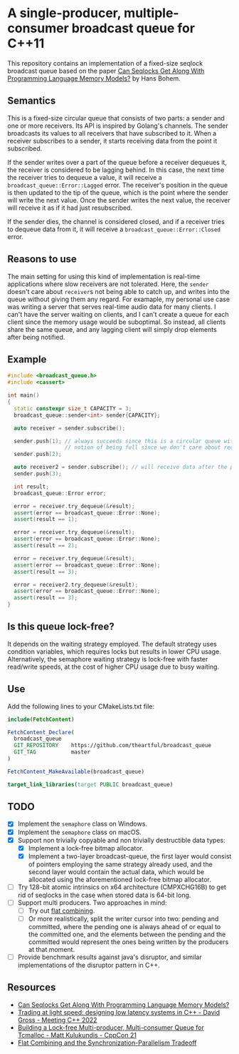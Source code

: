 # A single-producer, multiple-consumer broadcast queue for C++11

This repository contains an implementation of a fixed-size seqlock broadcast queue
based on the paper [Can Seqlocks Get Along With Programming Language Memory Models?][1]
by Hans Bohem.

## Semantics

This is a fixed-size circular queue that consists of two parts: a sender and
one or more receivers. Its API is inspired by Golang's channels. The sender
broadcasts its values to all receivers that have subscribed to it. When a receiver
subscribes to a sender, it starts receiving data from the point it subscribed.

If the sender writes over a part of the queue before a receiver dequeues it,
the receiver is considered to be lagging behind. In this case, the next time
the receiver tries to dequeue a value, it will receive a `broadcast_queue::Error::Lagged`
error. The receiver's position in the queue is then updated to the tip of the queue,
which is the point where the sender will write the next value. Once the sender
writes the next value, the receiver will receive it as if it had just resubscribed.

If the sender dies, the channel is considered closed, and if a receiver tries
to dequeue data from it, it will receive a `broadcast_queue::Error::Closed` error.

## Reasons to use

The main setting for using this kind of implementation is real-time applications
where slow receivers are not tolerated. Here, the `sender` doesn't care about
`receiver`s not being able to catch up, and writes into the queue without giving
them any regard. For examaple, my personal use case was writing a server that
serves real-time audio data for many clients. I can't have the server waiting
on clients, and I can't create a queue for each client since the memory usage
would be suboptimal. So instead, all clients share the same queue, and any lagging
client will simply drop elements after being notified.

## Example

``` C++
#include <broadcast_queue.h>
#include <cassert>

int main()
{
  static constexpr size_t CAPACITY = 3;
  broadcast_queue::sender<int> sender{CAPACITY};

  auto receiver = sender.subscribe();

  sender.push(1); // always succeeds since this is a circular queue without any
                  // notion of being full since we don't care about receivers!
  sender.push(2);

  auto receiver2 = sender.subscribe(); // will receive data after the point of subscription
  sender.push(3);

  int result;
  broadcast_queue::Error error;

  error = receiver.try_dequeue(&result);
  assert(error == broadcast_queue::Error::None);
  assert(result == 1);

  error = receiver.try_dequeue(&result);
  assert(error == broadcast_queue::Error::None);
  assert(result == 2);

  error = receiver.try_dequeue(&result);
  assert(error == broadcast_queue::Error::None);
  assert(result == 3);

  error = receiver2.try_dequeue(&result);
  assert(error == broadcast_queue::Error::None);
  assert(result == 3);
}
```

## Is this queue lock-free?

It depends on the waiting strategy employed. The default strategy uses condition
variables, which requires locks but results in lower CPU usage. Alternatively,
the semaphore waiting strategy is lock-free with faster read/write speeds, at the
cost of higher CPU usage due to busy waiting.

## Use

Add the following lines to your CMakeLists.txt file:
```cmake
include(FetchContent)

FetchContent_Declare(
  broadcast_queue
  GIT_REPOSITORY    https://github.com/theartful/broadcast_queue
  GIT_TAG           master
)

FetchContent_MakeAvailable(broadcast_queue)

target_link_libraries(target PUBLIC broadcast_queue)
```

## TODO

- [x] Implement the `semaphore` class on Windows.
- [x] Implement the `semaphore` class on macOS.
- [x] Support non trivially copyable and non trivially destructible data types:
    - [x] Implement a lock-free bitmap allocator.
    - [x] Implement a two-layer broadcast-queue, the first layer would consist
    of pointers employing the same strategy already used, and the second layer
    would contain the actual data, which would be allocated using the
    aforementioned lock-free bitmap allocator.
- [ ] Try 128-bit atomic intrinsics on x64 architecture (CMPXCHG16B) to get rid
of seqlocks in the case when stored data is 64-bit long.
- [ ] Support multi producers. Two approaches in mind:
    - [ ] Try out [flat combining][4].
    - [ ] Or more realistically, split the writer cursor into two: pending and
    committed, where the pending one is always ahead of or equal to the committed
    one, and the elements between the pending and the committed would represent
    the ones being written by the producers at that moment.
- [ ] Provide benchmark results against java's disruptor, and similar implementations
of the disruptor pattern in C++.

## Resources

* [Can Seqlocks Get Along With Programming Language Memory Models?][1]
* [Trading at light speed: designing low latency systems in C++ - David Gross - Meeting C++ 2022][2]
* [Building a Lock-free Multi-producer, Multi-consumer Queue for Tcmalloc - Matt Kulukundis - CppCon 21][3]
* [Flat Combining and the Synchronization-Parallelism Tradeoff][4]

[1]: https://www.hpl.hp.com/techreports/2012/HPL-2012-68.pdf 
[2]: https://www.youtube.com/watch?v=Qho1QNbXBso
[3]: https://www.youtube.com/watch?v=_qaKkHuHYE0
[4]: https://people.csail.mit.edu/shanir/publications/Flat%20Combining%20SPAA%2010.pdf
